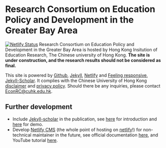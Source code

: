# Research Consortium on Education Policy and Development in the Greater Bay Area

[![Netlify Status](https://api.netlify.com/api/v1/badges/d92c0faa-873c-4ad7-80b0-d059277f2b0c/deploy-status)](https://app.netlify.com/sites/hkier-remake/deploys)
Research Consortium on Education Policy and Development in the Greater Bay Area is hosted by Hong Kong Insitution of Education Research, The Chinese university of Hong Kong. **The site is under construction, and the research results should not be considered as final.**

This site is powered by [Github](https://github.com/), [Jekyll](https://jekyllrb.com/), [Netlify](https://www.netlify.com/) and [Feeling responsive](https://phlow.github.io/feeling-responsive/), [Jekyll-Scholar](https://phlow.github.io/feeling-responsive/). It complies with the Chinese University of Hong Kong [disclaimer](http://www.cuhk.edu.hk/english/privacy.html) and [privacy policy](http://www.cuhk.edu.hk/english/disclaimer.html). Should there be any inquiries, please contact [EconRC@cuhk.edu.hk](mailto:EconRC@cuhk.edu.hk).

## Further development

- Include [Jekyll-scholar](https://github.com/inukshuk/jekyll-scholar) in the publication, see [here](https://www.amirasiaee.com/dailyreport/jekyll-scholar/) for introduction and [here](https://www.amirasiaee.com/publicationbyyear/) for demo.
- Develop [Netlify CMS](https://www.netlifycms.org/) (the whole point of hosting on [netlify](https://www.netlify.com/)!) for non-technical maintainer in the future, see official documentation [here](https://www.netlifycms.org/docs/jekyll/#header), and YouTube tutorial [here](https://www.youtube.com/watch?v=Qb8rxouArIg&list=PLWjCJDeWfDdcU8zbZZrr6L1zpf_2Eqt_w).
